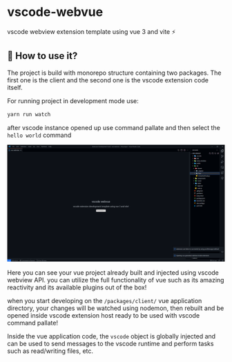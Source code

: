 # vscode-webvue

vscode webview extension template using vue 3 and vite ⚡

## 🚀 How to use it?

The project is build with monorepo structure containing two packages. The first one is the client and the second one is the vscode extension code itself.

For running project in development mode use:

```bash
yarn run watch
```

after vscode instance opened up use command pallate and then select the `hello world` command

![](/docs/screenshot.png)

Here you can see your vue project already built and injected using vscode webview API. you can utilize the full functionality of vue such as its amazing reactivity and its available plugins out of the box!

when you start developing on the `/packages/client/` vue application directory, your changes will be watched using nodemon, then rebuilt and be opened inside vscode extension host ready to be used with vscode command pallate!

Inside the vue application code, the `vscode` object is globally injected and can be used to send messages to the vscode runtime and perform tasks such as read/writing files, etc.
